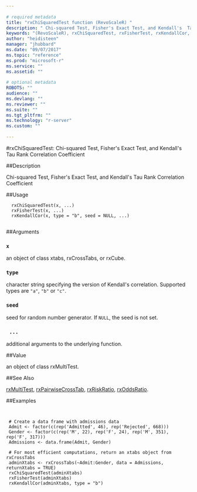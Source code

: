 ```yaml
--- 
 
# required metadata 
title: "rxChiSquaredTest function (RevoScaleR) " 
description: " Chi-squared Test, Fisher's Exact Test, and Kendall's  Tau Rank Correlation Coefficient " 
keywords: "(RevoScaleR), rxChiSquaredTest, rxFisherTest, rxKendallCor, htest" 
author: "heidisteen" 
manager: "jhubbard" 
ms.date: "09/07/2017" 
ms.topic: "reference" 
ms.prod: "microsoft-r" 
ms.service: "" 
ms.assetid: "" 
 
# optional metadata 
ROBOTS: "" 
audience: "" 
ms.devlang: "" 
ms.reviewer: "" 
ms.suite: "" 
ms.tgt_pltfrm: "" 
ms.technology: "r-server" 
ms.custom: "" 
 
--- 
```

 
 
 
 
 
 #rxChiSquaredTest:  Chi-squared Test, Fisher's Exact Test, and Kendall's  Tau Rank Correlation Coefficient  
 
 ##Description
 
Chi-squared Test, Fisher's Exact Test, and Kendall's  Tau Rank Correlation Coefficient
 
 
 
 ##Usage

```   
  rxChiSquaredTest(x, ...)
  rxFisherTest(x, ...)
  rxKendallCor(x, type = "b", seed = NULL, ...)
 
```
 
 
 ##Arguments

   
    
 ### `x`
 an object of class xtabs, rxCrossTabs, or rxCube. 
  
  
    
 ### `type`
 character string specifying the version of Kendall's correlation. Supported types are `"a"`, `"b"` or `"c"`. 
  
  
    
 ### `seed`
 seed for random number generator. If `NULL`, the seed is not set. 
  
  
    
 ### ` ...`
 additional arguments to the underlying function. 
  
 
 
 
 ##Value
 
an object of class rxMultiTest.
 
 

 
 
 
 
 ##See Also
 
[rxMultiTest](rxMultiTest.md),
[rxPairwiseCrossTab](rxPairwiseCrosstab.md),
[rxRiskRatio](rxRiskRatio.md),
[rxOddsRatio](rxRiskRatio.md).
   
 
 ##Examples

 ```
   
  
  # Create a data frame with admissions data
  Admit <- factor(c(rep('Admitted', 46), rep('Rejected', 668)))
  Gender <- factor(c(rep('M', 22), rep('F', 24), rep('M', 351), rep('F', 317)))
  Admissions <- data.frame(Admit, Gender)
  
  # For most efficient computations, return an xtabs object from rxCrossTabs
  adminXtabs <- rxCrossTabs(~Admit:Gender, data = Admissions, returnXtabs = TRUE)
  rxChiSquaredTest(adminXtabs)
  rxFisherTest(adminXtabs)
  rxKendallCor(adminXtabs, type = "b")
 
```
 
 
 
